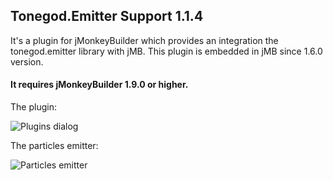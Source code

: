 
## Tonegod.Emitter Support 1.1.4

It's a plugin for jMonkeyBuilder which provides an integration the tonegod.emitter library with jMB.
This plugin is embedded in jMB since 1.6.0 version.

#### It requires jMonkeyBuilder 1.9.0 or higher.

The plugin:

![Plugins dialog](https://i.imgur.com/LaxsaNf.png)

The particles emitter:

![Particles emitter](https://i.imgur.com/HedU6ox.png)